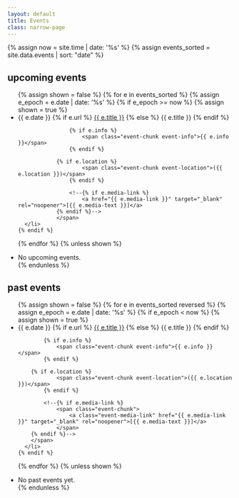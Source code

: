 ```yaml
---
layout: default
title: Events
class: narrow-page
---
```


{% assign now = site.time | date: '%s' %}
{% assign events_sorted = site.data.events | sort: "date" %}

## upcoming events
<ul class="events-list">
  {% assign shown = false %}
  {% for e in events_sorted %}
    {% assign e_epoch = e.date | date: '%s' %}
    {% if e_epoch >= now %}
      {% assign shown = true %}
      <li>
				<span class="event-date">{{ e.date }}</span>
				<span class="event-details">
					<span class="event-chunk event-title">
		        {% if e.url %}
		          <a href="{{ e.url }}" target="_blank" rel="noopener">{{ e.title }}</a>
		        {% else %}
		          {{ e.title }}
		        {% endif %}
					</span>
		
					{% if e.info %} 
						<span class="event-chunk event-info">{{ e.info }}</span> 
					{% endif %}
		
			    {% if e.location %}
						<span class="event-chunk event-location">({{ e.location }})</span>
					{% endif %}
					
					<!--{% if e.media-link %}
						<a href="{{ e.media-link }}" target="_blank" rel="noopener">[{{ e.media-text }}]</a>
			    {% endif %}-->
				</span>
      </li>
    {% endif %}
  {% endfor %}
  {% unless shown %}<li>No upcoming events.</li>{% endunless %}
</ul>

## past events
<ul class="events-list">
  {% assign shown = false %}
  {% for e in events_sorted reversed %}
    {% assign e_epoch = e.date | date: '%s' %}
    {% if e_epoch < now %}
      {% assign shown = true %}
      <li>
		<span class="event-date">{{ e.date }}</span>
		<span class="event-details">
			<span class="event-chunk event-title">
				{% if e.url %}
		      <a href="{{ e.url }}" target="_blank" rel="noopener">{{ e.title }}</a>  
		   	{% else %}
		      {{ e.title }}
		    {% endif %}
			</span>
		
			{% if e.info %} 
				<span class="event-chunk event-info">{{ e.info }} </span>
			{% endif %}
		
	    {% if e.location %} 
				<span class="event-chunk event-location">({{ e.location }})</span>
			{% endif %}
			
			<!--{% if e.media-link %}
				<span class="event-chunk">
					<a class="event-media-link" href="{{ e.media-link }}" target="_blank" rel="noopener">[{{ e.media-text }}]</a>
				</span>
	    {% endif %}-->
		</span>
      </li>
    {% endif %}
  {% endfor %}
  {% unless shown %}<li>No past events yet.</li>{% endunless %}
</ul>

<!--

## upcoming events

<ul>
  {% for event in site.data.events.upcoming %}
    <li>
         <strong>{{ event.date }}</strong> — 
         {% if event.url %}
           <a href="{{ event.url }}" target="_blank" rel="noopener">{{ event.title }}</a>
         {% else %}
           {{ event.title }}
         {% endif %}
         ({{ event.location }})
       </li>
  {% endfor %}
</ul>

## past events

<ul>
  {% for event in site.data.events.past %}
	<li>
	      <strong>{{ event.date }}</strong> — 
	      {% if event.url %}
	        <a href="{{ event.url }}" target="_blank" rel="noopener">{{ event.title }}</a>
	      {% else %}
	        {{ event.title }}
	      {% endif %}
	      ({{ event.location }})
	    </li>
  {% endfor %}
</ul> -->